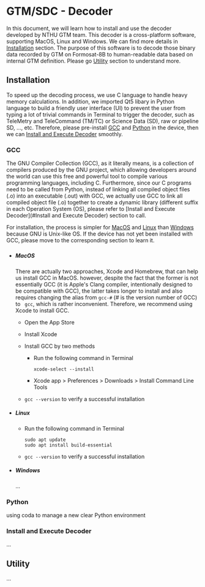# GTM/SDC - Decoder
In this document, we will learn how to install and use the decoder developed by NTHU GTM team. This decoder is a cross-platform software, supporting MacOS, Linux and Windows. We can find more details in [Installation](#Installation) section. The purpose of this software is to decode those binary data recorded by GTM on Formosat-8B to human-readable data based on internal GTM definition. Please go [Utility](#Utility) section to understand more.

## Installation

To speed up the decoding process, we use C language to handle heavy memory calculations. In addition, we imported Qt5 libary in Python language to build a friendly user interface (UI) to prevent the user from typing a lot of trivial commands in Terminal to trigger the decoder, such as TeleMetry and TeleCommand (TM/TC) or Science Data (SD), raw or pipeline SD, ..., etc. Therefore, please pre-install [GCC](#GCC) and [Python](#Python) in the device, then we can [Install and Execute Decoder](#Install-and-Execute-Decoder) smoothly.

### GCC

The GNU Compiler Collection (GCC), as it literally means, is a collection of compilers produced by the GNU project, which allowing developers around the world can use this free and powerful tool to compile various programming languages, including C. Furthermore, since our C programs need to be called from Python, instead of linking all compiled object files (.o) into an executable (.out) with GCC, we actually use GCC to link all compiled object file (.o) together to create a dynamic library (different suffix in each Operation System (OS), please refer to [Install and Execute Decoder](#Install and Execute Decoder) section to call.

For installation, the process is simpler for <a href="#GCC-MacOS">MacOS</a> and <a href="#GCC-Linux">Linux</a> than <a href="#GCC-Windows">Windows</a> because GNU is Unix-like OS. If the device has not yet been installed with GCC, please move to the corresponding section to learn it.

##### <a id="GCC-MacOS"></a> 

- ##### MacOS

  There are actually two approaches, Xcode and Homebrew, that can help us install GCC in MacOS. however, despite the fact that the former is not essentially GCC (it is Apple's Clang compiler, intentionally designed to be compatible with GCC), the latter takes longer to install and also requires changing the alias from `gcc-#` (# is the version number of GCC) to ` gcc`, which is rather inconvenient. Therefore, we recommend using Xcode to install GCC.

  - Open the App Store

  - Install Xcode

  - Install GCC by two methods

    - Run the following command in Terminal

      ```
      xcode-select --install
      ```

    - Xcode app > Preferences > Downloads > Install Command Line Tools

  - `gcc --version` to verify a successful installation

- ##### <a id="GCC-Linux"></a> Linux

  - Run the following command in Terminal

    ```
    sudo apt update
    sudo apt install build-essential
    ```

  - `gcc --version` to verify a successful installation

- ##### <a id="GCC-Windows"></a> Windows

  ...

### Python 

using coda to manage a new clear Python environment

### Install and Execute Decoder

...

## Utility

...
